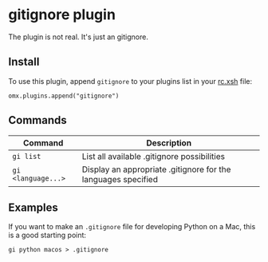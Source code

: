 # gitignore plugin

The plugin is not real. It's just an gitignore.

## Install

To use this plugin, append `gitignore` to your plugins list in your [rc.xsh] file:

```shell
omx.plugins.append("gitignore")
```

## Commands

| Command | Description            |
|---------|------------------------|
| `gi list`    | List all available .gitignore possibilities |
| `gi <language...>`    | Display an appropriate .gitignore for the languages specified |

## Examples

If you want to make an `.gitignore` file for developing Python on a Mac, this is a good starting point:

```shell
gi python macos > .gitignore
```


[rc.xsh]: https://xon.sh/xonshrc.html
